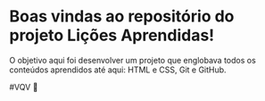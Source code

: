 # Boas vindas ao repositório do projeto Lições Aprendidas!

O objetivo aqui foi desenvolver um projeto que englobava todos os conteúdos aprendidos até aqui: HTML e CSS, Git e GitHub.

#VQV 🚀

